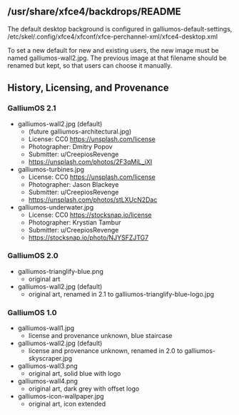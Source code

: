 ## /usr/share/xfce4/backdrops/README

The default desktop background is configured in galliumos-default-settings,
/etc/skel/.config/xfce4/xfconf/xfce-perchannel-xml/xfce4-desktop.xml

To set a new default for new and existing users, the new image must be
named galliumos-wall2.jpg. The previous image at that filename should be
renamed but kept, so that users can choose it manually.


## History, Licensing, and Provenance

### GalliumOS 2.1

- galliumos-wall2.jpg (default)
  - (future galliumos-architectural.jpg)
  - License: CC0 https://unsplash.com/license
  - Photographer: Dmitry Popov
  - Submitter: u/CreepiosRevenge
  - https://unsplash.com/photos/2F3qMiL_iXI
- galliumos-turbines.jpg
  - License: CC0 https://unsplash.com/license
  - Photographer: Jason Blackeye
  - Submitter: u/CreepiosRevenge
  - https://unsplash.com/photos/stLXUcN2Dac
- galliumos-underwater.jpg
  - License: CC0 https://stocksnap.io/license
  - Photographer: Krystian Tambur
  - Submitter: u/CreepiosRevenge
  - https://stocksnap.io/photo/NJYSFZJTG7

### GalliumOS 2.0

- galliumos-trianglify-blue.png
  - original art
- galliumos-wall2.jpg (default)
  - original art, renamed in 2.1 to galliumos-trianglify-blue-logo.jpg

### GalliumOS 1.0

- galliumos-wall1.jpg
  - license and provenance unknown, blue staircase
- galliumos-wall2.jpg (default)
  - license and provenance unknown, renamed in 2.0 to galliumos-skyscraper.jpg
- galliumos-wall3.png
  - original art, solid blue with logo
- galliumos-wall4.png
  - original art, dark grey with offset logo
- galliumos-icon-wallpaper.jpg
  - original art, icon extended

